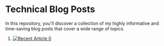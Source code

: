 <h1>Technical Blog Posts</h1>

<p>In this repository, you'll discover a collection of my highly informative and time-saving blog posts that cover a wide range of topics.</p>

<ol>
 <li>
 <a target="_blank" href="https://github-readme-medium-recent-article.vercel.app/medium/@kbpoovanna/0"><img src="https://github-readme-medium-recent-article.vercel.app/medium/@kbpoovanna/0" alt="Recent Article 0">
  </li>
 </ol>







